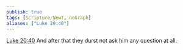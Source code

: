 ```yaml
---
publish: true
tags: [Scripture/NewT, noGraph]
aliases: ["Luke 20:40"]
---
```

[Luke 20:40](https://churchofjesuschrist.org/study/scriptures/nt/luke/20?lang=eng&id=p40#p40) And after that they durst not ask him any question at all.
